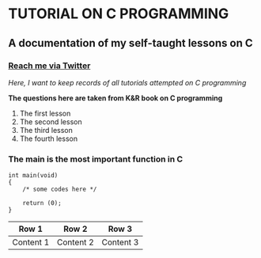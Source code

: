 # TUTORIAL ON C PROGRAMMING

## A documentation of my self-taught lessons on C

### [Reach me via Twitter](https://www.twitter.com/taofeekajibade)


*Here, I want to keep records of all tutorials attempted on C programming*

**The questions here are taken from K&R book on C programming**

1. The first lesson
2. The second lesson
3. The third lesson
4. The fourth lesson


### The main is the most important function in C

```
int main(void)
{
	/* some codes here */

	return (0);
}
```

|     Row 1	|     Row 2	|     Row 3	|
| --------------| --------------| --------------|
|    Content 1	|   Content 2	|   Content 3	|
